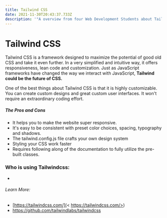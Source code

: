 ```yaml
---
title: Tailwind CSS
date: 2021-11-30T20:43:37.733Z
description: '"A overview from four Web Development Students about Tailwindcss"'
---
```

# **Tailwind CSS**

Tailwind CSS is a framework designed to maximize the potential of good old CSS and take it even further. In a very simplified and intuitive way, it offers responsiveness, lean code and customization. Just as JavaScript frameworks have changed the way we interact with JavaScript, **Tailwind could be the future of CSS.**

One of the best things about Tailwind CSS is that it is highly customizable. You can create custom designs and great custom user interfaces. It won't require an extraordinary coding effort.

##### The Pros and Cons

* It helps you to make the website super responsive.
* It's easy to be consistent with preset color choices, spacing, typography and shadows.
* The tailwind.config.js file crafts your own design system
* Styling your CSS work faster
* Requires following along of the documentation to fully utilize the pre-built classes.



### Who is using Tailwindcss:



*





###### Learn More:

* [https://tailwindcss.com/](< https://tailwindcss.com/>)  
* <https://github.com/tailwindlabs/tailwindcss>